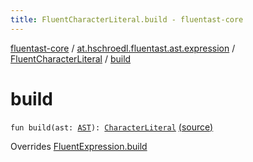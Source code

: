 ```yaml
---
title: FluentCharacterLiteral.build - fluentast-core
---
```


[fluentast-core](../../index.html) / [at.hschroedl.fluentast.ast.expression](../index.html) / [FluentCharacterLiteral](index.html) / [build](.)

# build

`fun build(ast: `[`AST`](https://help.eclipse.org/neon/topic/org.eclipse.jdt.doc.isv/reference/api/org/eclipse/jdt/core/dom/AST.html)`): `[`CharacterLiteral`](https://help.eclipse.org/neon/topic/org.eclipse.jdt.doc.isv/reference/api/org/eclipse/jdt/core/dom/CharacterLiteral.html) [(source)](https://github.com/hschroedl/FluentAST/tree/master/core/src/main/kotlin//at.hschroedl.fluentast/ast/expression/CharacterLiteral.kt#L11)

Overrides [FluentExpression.build](../-fluent-expression/build.html)

